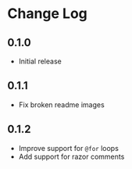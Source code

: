 # Change Log

## 0.1.0
- Initial release

## 0.1.1
- Fix broken readme images

## 0.1.2
- Improve support for `@for` loops
- Add support for razor comments
